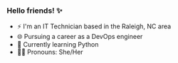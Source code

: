 ### Hello friends! ✨

- ⚡ I'm an IT Technician based in the Raleigh, NC area
- 🌐 Pursuing a career as a DevOps engineer
- 🌱 Currently learning Python
- 🏳️‍⚧️ Pronouns: She/Her
